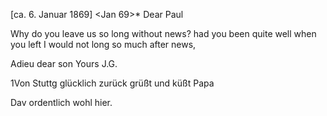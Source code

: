  [ca. 6. Januar 1869]
 <Jan 69>*
Dear Paul

Why do you leave us so long without news? had you been quite well when you left I would not long so much after news,

Adieu dear son
 Yours J.G.

1Von Stuttg glücklich zurück grüßt und küßt Papa

Dav ordentlich wohl hier.
